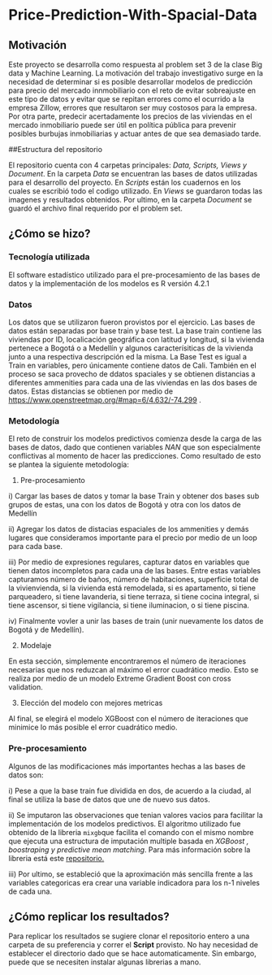 # Price-Prediction-With-Spacial-Data
## Motivación
Este proyecto se desarrolla como respuesta al problem set 3 de la clase Big data y Machine Learning. La motivación del trabajo investigativo surge en la necesidad de determinar si es posible desarrollar modelos de predicción para precio del mercado innmobiliario con el reto de evitar sobreajuste en este tipo de datos y evitar que se repitan errores como el ocurrido a la empresa Zillow, errores que resultaron ser muy costosos para la empresa. Por otra parte, predecir acertadamente los precios de las viviendas en el mercado inmobiliario puede ser útil en política pública para prevenir posibles burbujas inmobiliarias y actuar antes de que sea demasiado tarde.

##Estructura del repositorio

El repositorio cuenta con 4 carpetas principales: _Data, Scripts, Views y Document_. En la carpeta _Data_ se encuentran las bases de datos utilizadas para el desarrollo del proyecto. En _Scripts_ están los cuadernos en los cuales se escribió todo el codigo utilizado. En _Views_ se guardaron todas las imagenes y resultados obtenidos. Por ultimo, en la carpeta _Document_ se guardó el archivo final requerido por el problem set.

## ¿Cómo se hizo?

### Tecnología utilizada
El software estadístico utilizado para el pre-procesamiento de las bases de datos y la implementación de los modelos es R versión 4.2.1 

### Datos
Los datos que se utilizaron fueron provistos por el ejercicio. Las bases de datos están separadas por base train y base test. La base train contiene las viviendas por ID, localicación geográfica con latitud y longitud, si la vivienda pertenece a Bogotá o a Medellín y algunos caracterísiticas de la vivienda junto a una respectiva descripción ed la misma. La Base Test es igual a Train en variables, pero únicamente contiene datos de Cali. También en el proceso se saca provecho de ddatos spaciales y se obtienen distancias a diferentes ammenities para cada una de las viviendas en las dos bases de datos. Estas distancias se obtienen por medio de https://www.openstreetmap.org/#map=6/4.632/-74.299 . 


### Metodología
El reto de construir los modelos predictivos comienza desde la carga de las bases de datos, dado que contienen variables _NAN_ que son especialmente conflictivas al momento de hacer las predicciones. Como resultado de esto se plantea la siguiente metodología:

1. Pre-procesamiento

  i) Cargar las bases de datos y tomar la base Train y obtener dos bases sub grupos de estas, una con los datos de Bogotá y otra con los datos de Medellín
  
  ii) Agregar los datos de distacias espaciales de los ammenities y demás lugares que consideramos importante para el precio por medio de un loop para cada base.
  
  iii) Por medio de expresiones regulares, capturar datos en variables que tienen datos incompletos para cada una de las bases. Entre estas variables capturamos número de baños, número de habitaciones, superficie total de la vivienvienda, si la vivienda está remodelada, si es apartamento, si tiene parqueadero, si tiene lavanderia, si tiene terraza, si tiene cocina integral, si tiene ascensor, si tiene vigilancia, si tiene iluminacion, o si tiene piscina.

  iv) Finalmente vovler a unir las bases de train (unir nuevamente los datos de Bogotá y de Medellín).

2. Modelaje
  
En esta sección, simplemente encontraremos el número de iteraciones necesarias que nos reduzcan al máximo el error cuadrático medio. Esto se realiza por medio de un modelo Extreme Gradient Boost con cross validation.

3. Elección del modelo con mejores metricas
  
  Al final, se elegirá el modelo XGBoost con el número de iteraciones que minimice lo más posible el error cuadrático medio.
  
### Pre-procesamiento
Algunos de las modificaciones más importantes hechas a las bases de datos son: 

i) Pese a que la base train fue dividida en dos, de acuerdo a la ciudad, al final se utiliza la base de datos que une de nuevo sus datos.

ii) Se imputaron las observaciones que tenian valores vacios para facilitar la implementación de los modelos predictivos. El algoritmo utilizado fue obtenido de la libreria `mixgb`que facilita el comando con el mismo nombre que ejecuta una estructura de imputación multiple basada en _XGBoost
, boostraping y predictive mean matching_. Para más información sobre la libreria está este [repositorio.](https://github.com/agnesdeng/mixgb/blob/master/README.md)

iii) Por ultimo, se estableció que la aproximación más sencilla frente a las variables categoricas era crear una variable indicadora para los n-1 niveles de cada una. 

## ¿Cómo replicar los resultados?
Para replicar los resultados se sugiere clonar el repositorio entero a una carpeta de su preferencia y correr el __Script__ provisto. No hay necesidad de establecer el directorio dado que se hace automaticamente. Sin embargo, puede que se necesiten instalar algunas librerias a mano.



